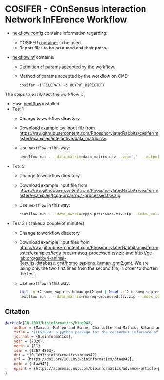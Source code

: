 # COSIFER - COnSensus Interaction Network InFErence Workflow

- [nextflow.config](https://github.com/inab/ipc_workflows/blob/main/cosifer/nextflow/nextflow.config) contains information regarding:

    - COSIFER [container](https://hub.docker.com/r/tsenit/cosifer) to be used.
    - Report files to be produced and their paths.

- [nextflow.nf](https://github.com/inab/ipc_workflows/blob/main/cosifer/nextflow/nextflow.nf) contains:

	- Definition of params accepted by the workflow.
	- Method of params accepted by the workflow on CMD:
	
        ```
        cosifer -i FILEPATH -o OUTPUT_DIRECTORY
        ```
            
The steps to easily test the workflow is:

- Have [nextflow](https://www.nextflow.io/) installed.
- Test 1
  - Change to workflow directory
  - Download example toy input file from <https://raw.githubusercontent.com/PhosphorylatedRabbits/cosifer/master/examples/interactive/data_matrix.csv>.
  - Use `nextflow` in this way:
    
    ```bash
    nextflow run . --data_matrix=data_matrix.csv --sep=','  --outputsDir=tests/interactive
    ```
- Test 2
  - Change to workflow directory
  - Download example input file from <https://raw.githubusercontent.com/PhosphorylatedRabbits/cosifer/master/examples/tcga-brca/rppa-processed.tsv.zip>.
  - Use `nextflow` in this way:
    
    ```bash
    nextflow run . --data_matrix=rppa-processed.tsv.zip --index_col=0  --outputsDir=tests/rppa
    ```
- Test 3 (it takes a couple of minutes)
  - Change to workflow directory
  - Download example input files from <https://raw.githubusercontent.com/PhosphorylatedRabbits/cosifer/master/examples/tcga-brca/rnaseq-processed.tsv.zip> and <http://ge-lab.org/gskb/4-animal-Results_database_gmt/homo_sapiens_human_gmt2.gmt>. We are using only the two first lines from the second file, in order to shorten the test.
  - Use `nextflow` in this way:
    
    ```bash
    tail -n +2 homo_sapiens_human_gmt2.gmt | head -n 2 > homo_sapiens_human_gmt2-first2.gmt
    nextflow run . --data_matrix=rnaseq-processed.tsv.zip --index_col=0 --hallmark_gene_sets_file=homo_sapiens_human_gmt2-first2.gmt --outputsDir=tests/rnaseq-processed
    ```

## Citation
```bib
@article{10.1093/bioinformatics/btaa942,
    author = {Manica, Matteo and Bunne, Charlotte and Mathis, Roland and Cadow, Joris and Ahsen, Mehmet Eren and Stolovitzky, Gustavo A and Martínez, María Rodríguez},
    title = "{COSIFER: a python package for the consensus inference of molecular interaction networks}",
    journal = {Bioinformatics},
    year = {2020},
    month = {11},
    issn = {1367-4803},
    doi = {10.1093/bioinformatics/btaa942},
    url = {https://doi.org/10.1093/bioinformatics/btaa942},
    note = {btaa942},
    eprint = {https://academic.oup.com/bioinformatics/advance-article-pdf/doi/10.1093/bioinformatics/btaa942/34088187/btaa942.pdf},
}
```
